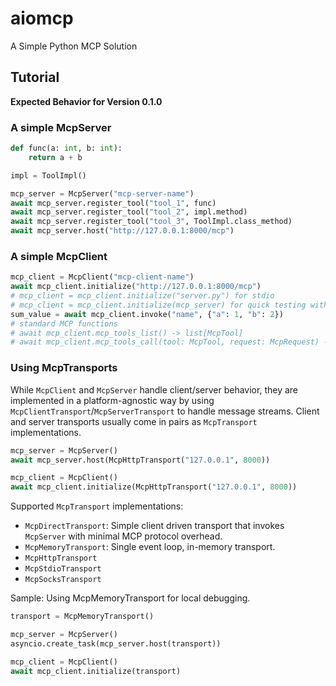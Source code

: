 # aiomcp
A Simple Python MCP Solution

## Tutorial

**Expected Behavior for Version 0.1.0**

### A simple McpServer

```python
def func(a: int, b: int):
    return a + b

impl = ToolImpl()

mcp_server = McpServer("mcp-server-name")
await mcp_server.register_tool("tool_1", func)
await mcp_server.register_tool("tool_2", impl.method)
await mcp_server.register_tool("tool_3", ToolImpl.class_method)
await mcp_server.host("http://127.0.0.1:8000/mcp")
```

### A simple McpClient

```python
mcp_client = McpClient("mcp-client-name")
await mcp_client.initialize("http://127.0.0.1:8000/mcp")
# mcp_client = mcp_client.initialize("server.py") for stdio
# mcp_client = mcp_client.initialize(mcp_server) for quick testing without hosting server
sum_value = await mcp_client.invoke("name", {"a": 1, "b": 2})
# standard MCP functions
# await mcp_client.mcp_tools_list() -> list[McpTool]
# await mcp_client.mcp_tools_call(tool: McpTool, request: McpRequest) -> McpResponse | McpError
```

### Using McpTransports
While `McpClient` and `McpServer` handle client/server behavior, they are implemented in a platform-agnostic way by using `McpClientTransport`/`McpServerTransport` to handle message streams. Client and server transports usually come in pairs as `McpTransport` implementations.

```python
mcp_server = McpServer()
await mcp_server.host(McpHttpTransport("127.0.0.1", 8000))
```

```python
mcp_client = McpClient()
await mcp_client.initialize(McpHttpTransport("127.0.0.1", 8000))
```

Supported `McpTransport` implementations:
- `McpDirectTransport`: Simple client driven transport that invokes `McpServer` with minimal MCP protocol overhead.
- `McpMemoryTransport`: Single event loop, in-memory transport.
- `McpHttpTransport`
- `McpStdioTransport`
- `McpSocksTransport`

Sample: Using McpMemoryTransport for local debugging.
```python
transport = McpMemoryTransport()

mcp_server = McpServer()
asyncio.create_task(mcp_server.host(transport))

mcp_client = McpClient()
await mcp_client.initialize(transport)
```

